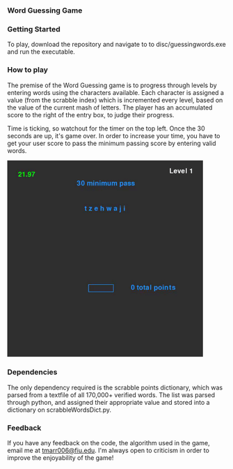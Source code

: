 ### Word Guessing Game



### Getting Started
To play, download the repository and navigate to to disc/guessingwords.exe and run the executable. 


### How to play

The premise of the Word Guessing game is to progress through levels by entering words using the characters available. Each character is assigned a value (from the scrabble index) which is incremented every level, based on the value of the current mash of letters. The player has an accumulated score to the right of the entry box, to judge their progress.

Time is ticking, so watchout for the timer on the top left. Once the 30 seconds are up, it's game over. In order to increase your time, you have to get your user score to pass the minimum passing score by entering valid words. 

<img src ="b7130baa265cf7c8d34635c24c2bcf88.gif" width = "450" height = "450">

### Dependencies
The only dependency required is the scrabble points dictionary, which was parsed from a textfile of all 170,000+ verified words. The list was parsed through python, and assigned their appropriate value and stored into a dictionary on scrabbleWordsDict.py.

### Feedback
If you have any feedback on the code, the algorithm used in the game, email me at tmarr006@fiu.edu. I'm always open to criticism in order to improve the enjoyability of the game!
